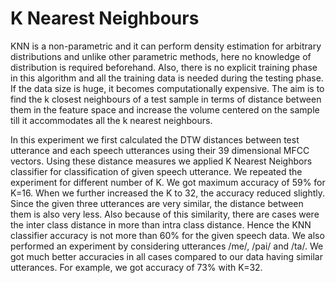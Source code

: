 # K Nearest Neighbours
KNN is a non-parametric and it can perform density estimation for arbitrary distributions and unlike other parametric methods, here no knowledge of distribution is required beforehand. Also, there is no explicit training phase in this algorithm and all the training data is needed during the testing phase. If the data size is huge, it becomes computationally expensive. The aim is to find the k closest neighbours of a test sample in terms of distance between them in the feature space and increase the volume centered on the sample till it accommodates all the k nearest neighbours.

In this experiment we first calculated the DTW distances between test utterance and each speech utterances using their 39 dimensional MFCC vectors. Using these distance measures we applied K Nearest Neighbors classifier for classification of given speech utterance. We repeated the experiment for different number of K. We got maximum accuracy of 59% for K=16. When we further increased the K to 32, the accuracy reduced slightly. Since the given three utterances are very similar, the distance between them is also very less. Also because of this similarity, there are cases were the inter class distance in more than intra class distance. Hence the KNN classifier accuracy is not more than 60% for the given speech data. We also performed an experiment by considering utterances /me/, /pai/ and /ta/. We got much better accuracies in all cases compared to our data having similar utterances. For example, we got accuracy of 73% with K=32.
